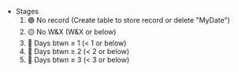 * Stages
    1. 🟢 No record (Create table to store record or delete "MyDate")
    2. 🟡 No W&X (W&X or below)
    3. 🔴 Days btwn &ge; 1 (< 1 or below)
    4. 🔴 Days btwn &ge; 2 (< 2 or below)
    5. 🔴 Days btwn &ge; 3 (< 3 or below)
